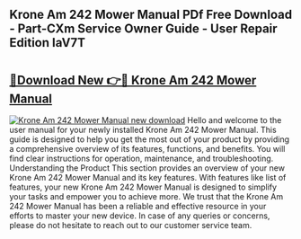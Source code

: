 ## Krone Am 242 Mower Manual PDf Free Download - Part-CXm Service Owner Guide - User Repair Edition IaV7T

# <h2><a href="http://bc55172.oget.top/?id=Krone+Am+242+Mower+Manual">🔗Download New 👉🔴 Krone Am 242 Mower Manual</a></h2>

[![Krone Am 242 Mower Manual new download](https://i.imgur.com/5g1atiW.png)](http://bc55172.oget.top/?id=Krone+Am+242+Mower+Manual)
Hello and welcome to the user manual for your newly installed Krone Am 242 Mower Manual. This guide is designed to help you get the most out of your product by providing a comprehensive overview of its features, functions, and benefits. You will find clear instructions for operation, maintenance, and troubleshooting. Understanding the Product This section provides an overview of your new Krone Am 242 Mower Manual and its key features. With features like list of features, your new Krone Am 242 Mower Manual is designed to simplify your tasks and empower you to achieve more. We trust that the Krone Am 242 Mower Manual has been a reliable and effective resource in your efforts to master your new device. In case of any queries or concerns, please do not hesitate to reach out to our customer service team.
